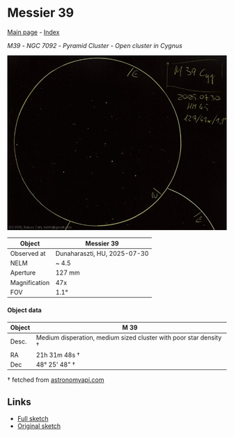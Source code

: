 # Messier 39

[Main page](../index.md) - [Index](../pages/obj_index.md)

_M39_ - _NGC 7092_ - _Pyramid Cluster_ - _Open cluster in Cygnus_  

![Messier 39](../img/m39-20250731.jpg)

Object | Messier 39
-|-
Observed at | Dunaharaszti, HU, 2025-07-30
NELM | ~ 4.5
Aperture | 127 mm
Magnification | 47x
FOV | 1.1°


#### Object data

Object | M 39
-|-
Desc. | Medium disperation, medium sized cluster with poor star density †
RA | 21h 31m 48s †
Dec | 48° 25' 48" †

† fetched from [astronomyapi.com](http://astronomyapi.com)

## Links

- [Full sketch](../img/m39-m29-20250731.jpg)
- [Original sketch](../scan/20250731.jpg)
